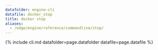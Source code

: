 ```yaml
---
datafolder: engine-cli
datafile: docker_stop
title: docker stop
aliases:
  - /edge/engine/reference/commandline/stop/
---
```

<!--
This page is automatically generated from Docker's source code. If you want to
suggest a change to the text that appears here, open a ticket or pull request
in the source repository on GitHub:

https://github.com/docker/cli
-->

{% include cli.md datafolder=page.datafolder datafile=page.datafile %}
